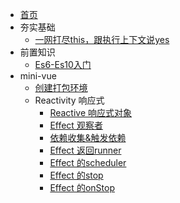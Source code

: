 - [首页](./README.md)
- 夯实基础
  - [一网打尽this，跟执行上下文说yes](./doc/夯实基础/this.md)
- 前置知识
  - [Es6-Es10入门](./doc/Es6-Es10教程.md)
- mini-vue
  - [创建打包环境](./doc/mini-vue/打包环境.md)
  - Reactivity 响应式
    - [Reactive 响应式对象](./doc/mini-vue/响应式对象.md)
    - [Effect 观察者](./doc/mini-vue/观察者.md)
    - [依赖收集&触发依赖](./doc/mini-vue/依赖收集.md)
    - [Effect 返回runner](./doc/mini-vue/返回runner.md)
    - [Effect 的scheduler](./doc/mini-vue/scheduler.md)
    - [Effect 的stop](./doc/mini-vue/stop.md)
    - [Effect 的onStop](./doc/mini-vue/onStop.md)